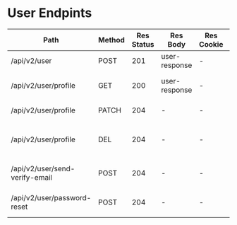 # User Endpints

| Path                           | Method | Res Status | Res Body      | Res Cookie | Req Param | Req Body      | Comments                          |
| ------------------------------ | ------ | ---------- | ------------- | ---------- | --------- | ------------- | --------------------------------- |
| /api/v2/user                   | POST   | 201        | user-response | -          | -         | user-request  |                                   |
| /api/v2/user/profile           | GET    | 200        | user-response | -          | -         | -             | Get current authenticated user    |
| /api/v2/user/profile           | PATCH  | 204        | -             | -          | -         | user-request  |                                   |
| /api/v2/user/profile           | DEL    | 204        | -             | -          | -         | -             | Delete current authenticated user |
| /api/v2/user/send-verify-email | POST   | 204        | -             | -          | -         | email-request | Send email verification mail      |
| /api/v2/user/password-reset    | POST   | 204        | -             | -          | -         | email-request | Send mail to reset user password  |
